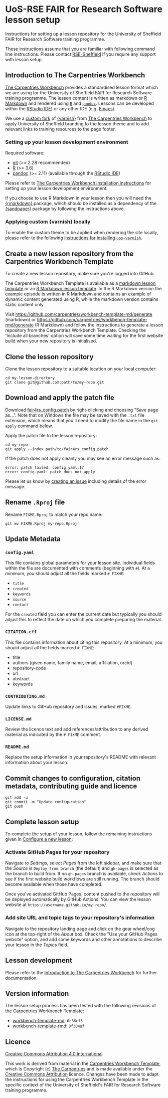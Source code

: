 # UoS-RSE FAIR for Research Software lesson setup

Instructions for setting up a lesson repository for the University of
Sheffield FAIR for Research Software training programme.

These instructions assume that you are familiar with following command
line instructions.  Please contact
[RSE-Sheffield](https://github.com/RSE-Sheffield) if you require any
support with lesson setup.

## Introduction to The Carpentries Workbench

[The Carpentries
Workbench](https://carpentries.github.io/sandpaper-docs/) provides a
standardised lesson format which we are using for the University of
Sheffield FAIR for Research Software training programme.  The lesson
content is written as markdown or [R
Markdown](https://rmarkdown.rstudio.com/) and rendered using [`R`][r]
and [`pandoc`][pandoc].  Lessons can be developed within the
[RStudio IDE][rstudio]) or any other IDE (e.g. [Emacs][emacs]).

We use a [custom fork](https://github.com/RSE-Sheffield/uos-varnish)
of [{varnish}][varnish] from [The Carpentries Workbench][wb] to
apply University of Sheffield branding to the lesson theme and to add
relevant links to training resources to the page footer.

### Setting up your lesson development environment

Required software:

- [git][git] (>= 2.28 recommended)
- [R][r] (>= 3.6)
- [pandoc][pandoc] (>= 2.11) (available through the [RStudio IDE][rstudio])

Please refer to [The Carpentries Workbench installation
instructions](https://carpentries.github.io/sandpaper-docs/#required)
for setting up your lesson development environment.

If you choose to use R Markdown in your lesson then you will need the
[{rmarkdown}][rmarkdown] package, which should be installed as a
dependency of the [{sandpaper}][sandpaper] package by following the
instructions above.

### Applying custom {varnish} locally

To enable the custom theme to be applied when rendering the site
locally, please refer to the following [instructions for installing
`uos-varnish`](https://github.com/RSE-Sheffield/uos-varnish?tab=readme-ov-file#applying-varnish-locally).

## Create a new lesson repository from the Carpentries Workbench Template

To create a new lesson repository, make sure you're logged into GitHub.

The Carpentries Workbench Template is available as a [markdown lesson
template](https://github.com/carpentries/workbench-template-md) or an
[R Markdown lesson
template](https://github.com/carpentries/workbench-template-rmd). In
the R Markdown version the example episode is written in R Markdown
and contains an example of dynamic content generated using R, while
the markdown version contains static content only.

Visit https://github.com/carpentries/workbench-template-md/generate
(markdown) or
https://github.com/carpentries/workbench-template-rmd/generate (R
Markdown) and follow the instructions to generate a lesson repository
from the Carpentries Workbench Template. Checking the 'Include all
branches' option will save some time waiting for the first website
build when your new repository is initialised.

## Clone the lesson repository

Clone the lesson repository to a suitable location on your local computer:

```
cd my-lesson-directory
git clone git@github.com:path/to/my-repo.git
```

## Download and apply the patch file

Download
[fair4rs\_config.patch](https://raw.githubusercontent.com/RSE-Sheffield/fair4rs-lesson-setup/main/fair4rs_config.patch)
by right-clicking and choosing "Save page as...".  Note that on
Windows the file may be saved with the `.txt` file extension, which
means that you'll need to modify the file name in the `git apply`
command below.

Apply the patch file to the lesson repository:

```
cd my-repo
git apply --index path/to/fair4rs_config.patch
```

If the patch does not apply cleanly you may see an error message such as:

```
error: patch failed: config.yaml:17
error: config.yaml: patch does not apply
```

Please let us know by [creating an
issue](https://github.com/RSE-Sheffield/fair4rs-lesson-setup/issues/new)
including details of the error message.

## Rename `.Rproj` file

Rename `FIXME.Rproj` to match your repo name:
```
git mv FIXME.Rproj my-repo.Rproj
```

## Update Metadata

### `config.yaml`

This file contains global parameters for your lesson site. Individual
fields within the file are documented with comments (beginning with
`#`). At a minimum, you should adjust all the fields marked `# FIXME`:

* `title`
* `created`
* `keywords`
* `source`
* `contact`

For the `created` field you can enter the current date but typically you
should adjust this to reflect the date on which you complete preparing
the material.

### `CITATION.cff`

This file contains information about citing this repository. At a
minimum, you should adjust all the fields marked `# FIXME`:

* title
* authors (given name, family name, email, affiliation, orcid)
* repository-code
* url
* abstract
* keywords

### `CONTRIBUTING.md`

Update links to GitHub repository and issues, marked `#FIXME`.

### `LICENSE.md`

Review the licence text and add references/attribution to any derived
material as indicated by the `# FIXME` comment.

### `README.md`

Replace the setup information in your repository's README with
relevant information about your lesson.

## Commit changes to configuration, citation metadata, contributing guide and licence

```
git add -u
git commit -m "Update configuration"
git push
```

## Complete lesson setup

To complete the setup of your lesson, follow the remaining
instructions given in [Configure a new
lesson](https://github.com/carpentries/workbench-template-md#configure-a-new-lesson):

### Activate GitHub Pages for your repository

Navigate to *Settings*, select *Pages* from the left sidebar, and make
sure that the _Source_ is `Deploy from branch` (the default) and
`gh-pages` is selected as the branch to build from. If no
`gh-pages` branch is available, check *Actions* to see if the first
website build workflows are still running. The branch should become
available when those have completed.

Once you've activated GitHub Pages, content pushed to the repository
will be deployed automatically by GitHub Actions. You can view the
lesson website at `https://username.github.io/my-repo/`.

### Add site URL and topic tags to your repository's information

Navigate to the repository landing page and click on the gear
wheel/cog icon at the top-right of the *About* box. Check the "Use
your GitHub Pages website" option, and add some keywords and other
annotations to describe your lesson in the *Topics* field.


## Lesson development

Please refer to the [Introduction to The Carpentries
Workbench](https://carpentries.github.io/sandpaper-docs/) for further
documentation.

## Version information

The lesson setup process has been tested with the following revisions
of the Carpentries Workbench Template:

- [workbench-template-md](https://github.com/carpentries/workbench-template-md): `6c36cf3`
- [workbench-template-rmd](https://github.com/carpentries/workbench-template-rmd): `3f304af`

## Licence

[Creative Commons Attribution 4.0 International](https://creativecommons.org/licenses/by/4.0/)

This work is derived from material in the [Carpentries Workbench
Template](https://github.com/carpentries/workbench-template-md), which
is Copyright (c) [The Carpentries](https://carpentries.org/) and is
made available under the [Creative Commons
Attribution](https://creativecommons.org/licenses/by/4.0/) licence.
Changes have been made to adapt the instructions for using the
Carpentries Workbench Template in the specific context of the
University of Sheffield's FAIR for Research Software training
programme.

[emacs]: https://www.gnu.org/software/emacs/
[git]: https://git-scm.com
[R]: https://www.r-project.org
[pandoc]: https://pandoc.org
[rmarkdown]: https://pkgs.rstudio.com/rmarkdown/
[rstudio]: https://posit.co/download/rstudio-desktop/#downlod
[sandpaper]: https://github.com/carpentries/sandpaper
[varnish]: https://github.com/carpentries/varnish
[wb]: https://github.com/carpentries/wb
